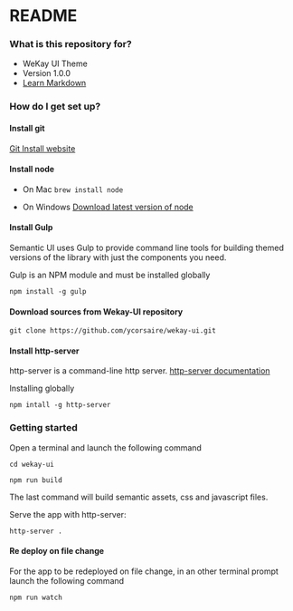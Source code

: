 # README #

### What is this repository for? ###

* WeKay UI Theme
* Version 1.0.0
* [Learn Markdown](https://bitbucket.org/tutorials/markdowndemo)

### How do I get set up? ###

#### Install git ####
[Git Install website](https://git-scm.com/book/fr/v1/D%C3%A9marrage-rapide-Installation-de-Git)

#### Install node ####
* On Mac
`brew install node`

* On Windows
[Download latest version of node](https://nodejs.org/download/release/latest/)

#### Install Gulp ####
Semantic UI uses Gulp to provide command line tools for building themed versions of the library with just the components you need.

Gulp is an NPM module and must be installed globally

`npm install -g gulp`

#### Download sources from Wekay-UI repository ####

`git clone https://github.com/ycorsaire/wekay-ui.git`


#### Install http-server #### 

http-server is a command-line http server.
[http-server documentation](https://www.npmjs.com/package/http-server)

Installing globally

`npm intall -g http-server`

### Getting started ###

Open a terminal and launch the following command

`cd wekay-ui`

`npm run build`

The last command will build semantic assets, css and javascript files.

Serve the app with http-server:

`http-server .`

#### Re deploy on file change ####

For the app to be redeployed on file change, in an other terminal prompt launch the following command

`npm run watch`
